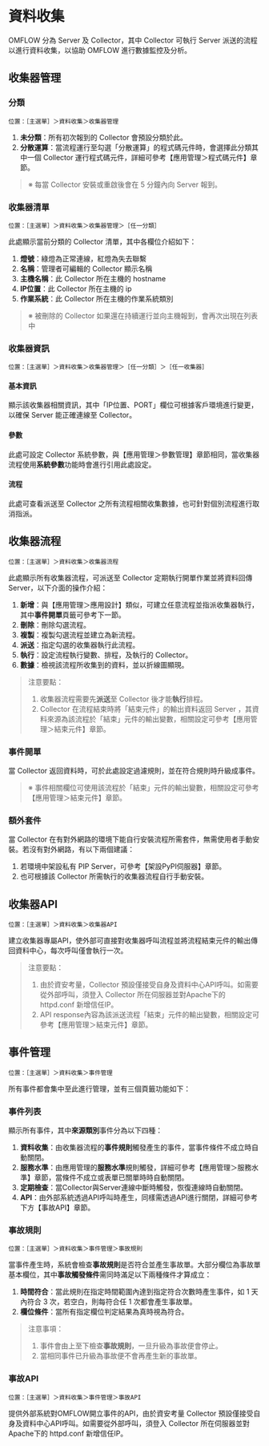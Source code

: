 # 資料收集

OMFLOW 分為 Server 及 Collector，其中 Collector 可執行 Server 派送的流程以進行資料收集，以協助 OMFLOW 進行數據監控及分析。

## 收集器管理

### 分類

```
位置：［主選單］＞資料收集＞收集器管理
```

1. **未分類**：所有初次報到的 Collector 會預設分類於此。
2. **分散運算**：當流程運行至勾選「分散運算」的程式碼元件時，會選擇此分類其中一個 Collector 運行程式碼元件，詳細可參考【應用管理＞程式碼元件】章節。

> ※ 每當 Collector 安裝或重啟後會在 5 分鐘內向 Server 報到。

### 收集器清單

```
位置：［主選單］＞資料收集＞收集器管理＞［任一分類］
```

此處顯示當前分類的 Collector 清單，其中各欄位介紹如下：

1. **燈號**：綠燈為正常連線，紅燈為失去聯繫
2. **名稱**：管理者可編輯的 Collector 顯示名稱
3. **主機名稱**：此 Collector 所在主機的 hostname
4. **IP位置**：此 Collector 所在主機的 ip
5. **作業系統**：此 Collector 所在主機的作業系統類別

> ※ 被刪除的 Collector 如果還在持續運行並向主機報到，會再次出現在列表中

### 收集器資訊

```
位置：［主選單］＞資料收集＞收集器管理＞［任一分類］＞［任一收集器］
```

#### 基本資訊

顯示該收集器相關資訊，其中「IP位置、PORT」欄位可根據客戶環境進行變更，以確保 Server 能正確連線至 Collector。

#### 參數

此處可設定 Collector 系統參數，與【應用管理＞參數管理】章節相同，當收集器流程使用**系統參數**功能時會進行引用此處設定。

#### 流程

此處可查看派送至 Collector 之所有流程相關收集數據，也可針對個別流程進行取消指派。

## 收集器流程

```
位置：［主選單］＞資料收集＞收集器流程
```

此處顯示所有收集器流程，可派送至 Collector 定期執行開單作業並將資料回傳 Server，以下介面的操作介紹：

1. **新增**：與【應用管理＞應用設計】類似，可建立任意流程並指派收集器執行，其中**事件開單**頁籤可參考下一節。
2. **刪除**：刪除勾選流程。
3. **複製**：複製勾選流程並建立為新流程。
4. **派送**：指定勾選的收集器執行此流程。
5. **執行**：設定流程執行變數、排程，及執行的 Collector。
6. **數據**：檢視該流程所收集到的資料，並以折線圖顯現。

> 注意要點：
>
> 1. 收集器流程需要先**派送**至 Collector 後才能**執行**排程。
> 2. Collector 在流程結束時將「結束元件」的輸出資料返回 Server ，其資料來源為該流程於「結束」元件的輸出變數，相關設定可參考【應用管理＞結束元件】章節。

### 事件開單

當 Collector 返回資料時，可於此處設定過濾規則，並在符合規則時升級成事件。

> ※ 事件相關欄位可使用該流程於「結束」元件的輸出變數，相關設定可參考【應用管理＞結束元件】章節。

### 額外套件

當 Collector 在有對外網路的環境下能自行安裝流程所需套件，無需使用者手動安裝。若沒有對外網路，有以下兩個建議：

1. 若環境中架設私有 PIP Server，可參考【架設PyPI伺服器】章節。
2. 也可根據該 Collector 所需執行的收集器流程自行手動安裝。

## 收集器API

```
位置：［主選單］＞資料收集＞收集器API
```

建立收集器專屬API，使外部可直接對收集器呼叫流程並將流程結束元件的輸出傳回資料中心，每次呼叫僅會執行一次。

> 注意要點：
>
> 1. 由於資安考量，Collector 預設僅接受自身及資料中心API呼叫。如需要從外部呼叫，須登入 Collector 所在伺服器並對Apache下的 httpd.conf 新增信任IP。
> 2. API response內容為該派送流程「結束」元件的輸出變數，相關設定可參考【應用管理＞結束元件】章節。

## 事件管理

```
位置：［主選單］＞資料收集＞事件管理
```

所有事件都會集中至此進行管理，並有三個頁籤功能如下：

### 事件列表

顯示所有事件，其中**來源類別**事件分為以下四種：

1. **資料收集**：由收集器流程的**事件規則**觸發產生的事件，當事件條件不成立時自動關閉。
2. **服務水準**：由應用管理的**服務水準**規則觸發，詳細可參考【應用管理＞服務水準】章節，當條件不成立或表單已關單時時自動關閉。
3. **定期檢查**：當Collector與Server連線中斷時觸發，恢復連線時自動關閉。
4. **API**：由外部系統透過API呼叫時產生，同樣需透過API進行關閉，詳細可參考下方【事故API】章節。

### 事故規則

```
位置：［主選單］＞資料收集＞事件管理＞事故規則
```

當事件產生時，系統會檢查**事故規則**是否符合並產生事故單。大部分欄位為事故單基本欄位，其中**事故觸發條件**需同時滿足以下兩種條件才算成立：

1. **時間符合**：當此規則在指定時間範圍內達到指定符合次數時產生事件，如 1 天內符合 3 次，若空白，則每符合任 1 次都會產生事故單。
2. **欄位條件**：當所有指定欄位判定結果為真時視為符合。

> 注意事項：
>
> 1. 事件會由上至下檢查**事故規則**，一旦升級為事故便會停止。
> 2. 當相同事件已升級為事故便不會再產生新的事故單。

### 事故API

```
位置：［主選單］＞資料收集＞事件管理＞事故API
```

提供外部系統對OMFLOW開立事件的API，由於資安考量 Collector 預設僅接受自身及資料中心API呼叫。如需要從外部呼叫，須登入 Collector 所在伺服器並對Apache下的 httpd.conf 新增信任IP。
